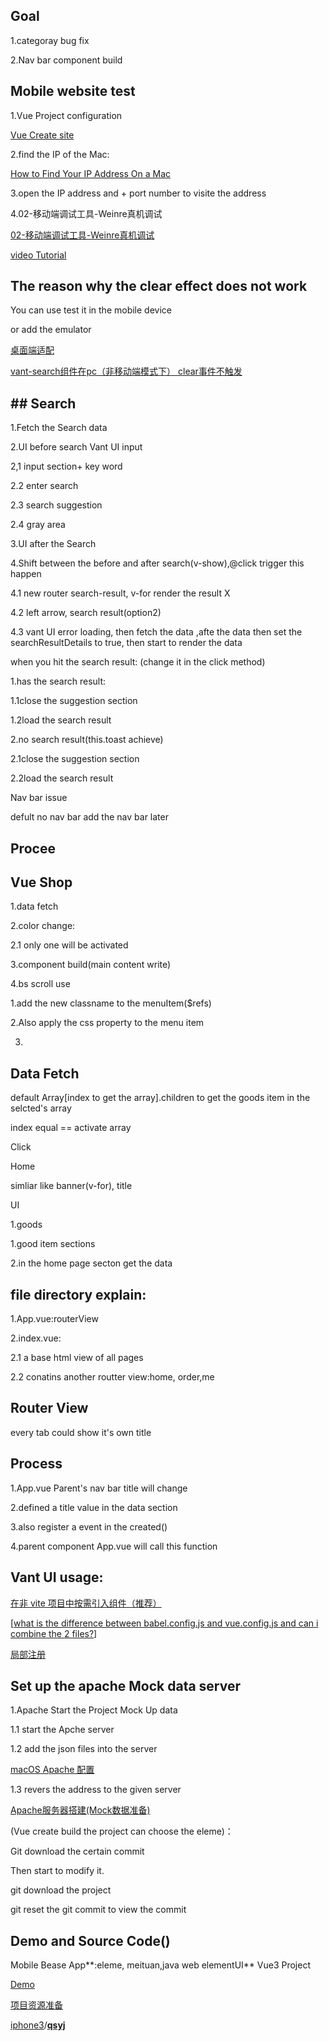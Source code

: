 ## Goal

1.categoray bug fix

2.Nav bar component build



## Mobile website test

1.Vue Project configuration

[Vue  Create site](https://blog.csdn.net/qq_43540219/article/details/107735809)

2.find the IP of the Mac:

[How to Find Your IP Address On a Mac](https://www.hellotech.com/guide/for/how-to-find-ip-address-on-mac)

3.open the IP address and + port number to visite the address

4.02-移动端调试工具-Weinre真机调试

[02-移动端调试工具-Weinre真机调试](https://www.jianshu.com/p/8a341388d3d1)

[video Tutorial](https://www.udemy.com/course/vuejs-app/learn/lecture/8654350#content)

## The reason why the clear effect does not work

You can use test it in the mobile device



or add the emulator

[桌面端适配](https://www.wenjiangs.com/doc/vant-advanced-usage#zhuo-mian-duan-gua-pei)

[vant-search组件在pc（非移动端模式下） clear事件不触发 ](https://github.com/youzan/vant/issues/6367)

## ## Search

1.Fetch the Search data

2.UI before search Vant UI input

2,1 input section+ key word

2.2 enter search

2.3 search suggestion

2.4 gray area

3.UI after the Search

4.Shift between the before and after search(v-show),@click trigger this happen

4.1 new router search-result, v-for render the result X

4.2 left arrow, search result(option2) 

4.3 vant UI error loading, then fetch the data ,afte the data then set the searchResultDetails to true, then start to render the data

when you hit the search result: (change it in the click method)

1.has the search result:

1.1close the suggestion section

1.2load the search result



2.no search result(this.toast achieve)

2.1close the suggestion section

2.2load the search result



Nav bar issue

defult no nav bar add the nav bar later

## Procee





## Vue Shop 

1.data fetch

2.color change:

2.1 only one will be activated 

3.component build(main content write)

4.bs scroll use



1.add the new classname to the menuItem($refs)

2.Also apply the css property to the menu item

3.





## Data Fetch

default Array[index to get the array].children to get the goods item in the selcted's array

index equal == activate array

Click





Home 

simliar like banner(v-for), title

UI

1.goods

1.good item sections

2.in the home page secton get the data



## file directory explain:

1.App.vue:routerView

2.index.vue:

2.1 a base html view of all pages

2.2 conatins another routter view:home, order,me



## Router View

every tab could show it's own title

## Process

1.App.vue Parent's nav bar title will change

2.defined a title value in the data section

3.also register a event in the created()

4.parent component App.vue will call this function

## Vant UI usage:

[在非 vite 项目中按需引入组件（推荐）](https://youzan.github.io/vant/#/zh-CN/quickstart) 

[[what is the difference between babel.config.js and vue.config.js and can i combine the 2 files?](https://stackoverflow.com/questions/61674491/what-is-the-difference-between-babel-config-js-and-vue-config-js-and-can-i-combi)]

[局部注册](https://youzan.github.io/vant/#/zh-CN/advanced-usage#zu-jian-zhu-ce)

## Set up the apache Mock data server

1.Apache Start the Project Mock Up data

1.1 start the Apche server

1.2 add the json files into the server

[macOS Apache 配置](https://blog.zfanw.com/macos-apache/)

1.3 revers the address to the given server

[Apache服务器搭建(Mock数据准备)](http://bluezyz.com/index.php/archives/83/)

(Vue create build the project can choose the eleme)：

Git download the certain commit 

Then start to modify it.



git download the project

git reset the git commit to view the commit

## Demo and Source Code()

Mobile Bease App**:eleme, meituan,java web elementUI** Vue3 Project

[Demo](https://github.com/iphone3/qsyj)

[项目资源准备](http://bluezyz.com/index.php/archives/85/)

[iphone3](https://github.com/iphone3)/**[qsyj](https://github.com/iphone3/qsyj)**